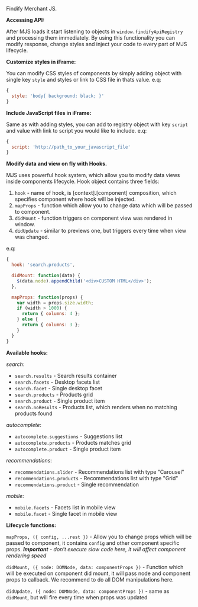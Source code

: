 Findify Merchant JS.

**Accessing API:**

After MJS loads it start listening to objects in `window.findifyApiRegistry` and processing them immediately.
By using this functionality you can modify response, change styles and inject your code to every part of MJS lifecycle.


**Customize styles in iFrame:**

You can modify CSS styles of components by simply adding object with single key `style` and styles or link to CSS file in thats value.
e.q:

```javascript
{
  style: 'body{ background: black; }'
}
```

**Include JavaScript files in iFrame:**

Same as with adding styles, you can add to registry object with key `script` and value with link to script you would like to include.
e.q:

```javascript
{
  script: 'http://path_to_your_javascript_file'
}
```

**Modify data and view on fly with Hooks.**

MJS uses powerful hook system, which allow you to modify data views inside components lifecycle.
Hook object contains three fields:
1. `hook` - name of hook, is [context].[component] composition, which specifies component where hook will be injected.
2. `mapProps` - function which allow you to change data which will be passed to component.
3. `didMount` - function triggers on component view was rendered in window.
4. `didUpdate` - similar to previews one, but triggers every time when view was changed.

e.q:
```javascript
{
  hook: 'search.products',

  didMount: function(data) {
    $(data.node).appendChild('<div>CUSTOM HTML</div>');
  },

  mapProps: function(props) {
    var width = props.size.width;
    if (width > 1000) {
      return { columns: 4 };
    } else {
      return { columns: 3 };
    }
  }
}
```
**Available hooks:**

*search*:
- `search.results` - Search results container
- `search.facets` - Desktop facets list
- `search.facet` - Single desktop facet
- `search.products` - Products grid
- `search.product` - Single product item
- `search.noResults` - Products list, which renders when no matching products found

*autocomplete*:
- `autocomplete.suggestions` - Suggestions list
- `autocomplete.products` - Products matches grid
- `autocomplete.product` - Single product item

*recommendations*:
- `recommendations.slider` - Recommendations list with type "Carousel"
- `recommendations.products` - Recommendations list with type "Grid"
- `recommendations.product` - Single recommendation

*mobile*:
- `mobile.facets` - Facets list in mobile view
- `mobile.facet` - Single facet in mobile view

**Lifecycle functions:**

`mapProps, ({ config, ...rest })` - Allow you to change props which will be passed to component, it contains `config` and
 other component specific props. ***Important** - don't execute slow code here, it will affect component rendering speed*

`didMount, ({ node: DOMNode, data: componentProps })` - Function which will be executed on component did mount, it will pass node and component props to callback. We recommend to do all DOM manipulations here.

`didUpdate, ({ node: DOMNode, data: componentProps })` - same as `didMount`, but will fire every time when props was updated
